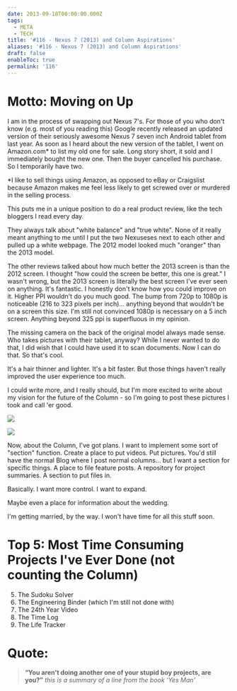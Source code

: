 ```yaml
---
date: 2013-09-18T00:00:00.000Z
tags:
  - META
  - TECH
title: '#116 - Nexus 7 (2013) and Column Aspirations'
aliases: '#116 - Nexus 7 (2013) and Column Aspirations'
draft: false
enableToc: true
permalink: '116'
---
```



# Motto: Moving on Up

I am in the process of swapping out Nexus 7's. For those of you who don't know (e.g. most of you reading this) Google recently released an updated version of their seriously awesome Nexus 7 seven inch Android tablet from last year. As soon as I heard about the new version of the tablet, I went on Amazon.com* to list my old one for sale. Long story short, it sold and I immediately bought the new one. Then the buyer cancelled his purchase. So I temporarily have two.

*I like to sell things using Amazon, as opposed to eBay or Craigslist because Amazon makes me feel less likely to get screwed over or murdered in the selling process.

This puts me in a unique position to do a real product review, like the tech bloggers I read every day.

They always talk about "white balance" and "true white". None of it really meant anything to me until I put the two Nexuseses next to each other and pulled up a white webpage. The 2012 model looked much "oranger" than the 2013 model. 

The other reviews talked about how much better the 2013 screen is than the 2012 screen. I thought "how could the screen be better, this one is great." I wasn't wrong, but the 2013 screen is literally the best screen I've ever seen on anything. It's fantastic. I honestly don't know how you could improve on it. Higher PPI wouldn't do you much good. The bump from 720p to 1080p is noticeable (216 to 323 pixels per inch)... anything beyond that wouldn't be on a screen this size. I'm still not convinced 1080p is necessary on a 5 inch screen. Anything beyond 325 ppi is superfluous in my opinion. 

The missing camera on the back of the original model always made sense. Who takes pictures with their tablet, anyway? While I never wanted to do that, I did wish that I could have used it to scan documents. Now I can do that. So that's cool.

It's a hair thinner and lighter. It's a bit faster. But those things haven't really improved the user experience too much. 

I could write more, and I really should, but I'm more excited to write about my vision for the future of the Column - so I'm going to post these pictures I took and call 'er good.

![](assets/116-1.jpg)

![](assets/116-2.jpg)

Now, about the Column, I've got plans. I want to implement some sort of "section" function. Create a place to put videos. Put pictures. You'd still have the normal Blog where I post normal columns... but I want a section for specific things. A place to file feature posts. A repository for project summaries. A section to put files in. 

Basically. I want more control. I want to expand.

Maybe even a place for information about the wedding.

I'm getting married, by the way. I won't have time for all this stuff soon.


# Top 5: Most Time Consuming Projects I've Ever Done (not counting the Column)

5. The Sudoku Solver
4. The Engineering Binder (which I'm still not done with)
3. The 24th Year Video
2. The Time Log
1. The Life Tracker


# Quote:

> **“You aren't doing another one of your stupid boy projects, are you?”**
<cite>this is a summary of a line from the book 'Yes Man'</cite>

